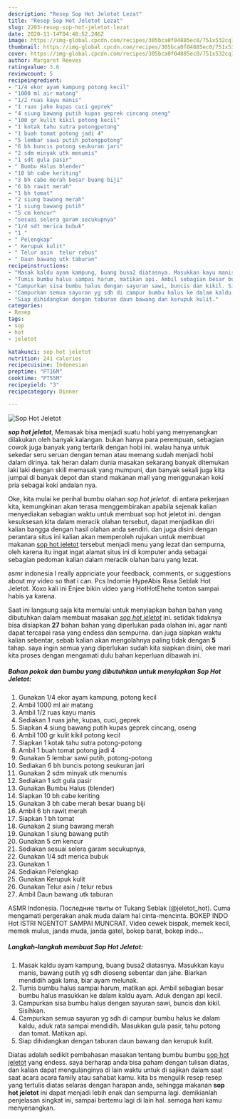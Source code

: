 ```yaml
---
description: "Resep Sop Hot Jeletot Lezat"
title: "Resep Sop Hot Jeletot Lezat"
slug: 2203-resep-sop-hot-jeletot-lezat
date: 2020-11-14T04:48:52.246Z
image: https://img-global.cpcdn.com/recipes/305bca0f04885ec0/751x532cq70/sop-hot-jeletot-foto-resep-utama.jpg
thumbnail: https://img-global.cpcdn.com/recipes/305bca0f04885ec0/751x532cq70/sop-hot-jeletot-foto-resep-utama.jpg
cover: https://img-global.cpcdn.com/recipes/305bca0f04885ec0/751x532cq70/sop-hot-jeletot-foto-resep-utama.jpg
author: Margaret Reeves
ratingvalue: 3.6
reviewcount: 5
recipeingredient:
- "1/4 ekor ayam kampung potong kecil"
- "1000 ml air matang"
- "1/2 ruas kayu manis"
- "1 ruas jahe kupas cuci geprek"
- "4 siung bawang putih kupas geprek cincang oseng"
- "100 gr kulit kikil potong kecil"
- "1 kotak tahu sutra potongpotong"
- "1 buah tomat potong jadi 4"
- "5 lembar sawi putih potongpotong"
- "6 bh buncis potong seukuran jari"
- "2 sdm minyak utk menumis"
- "1 sdt gula pasir"
- " Bumbu Halus blender"
- "10 bh cabe keriting"
- "3 bh cabe merah besar buang biji"
- "6 bh rawit merah"
- "1 bh tomat"
- "2 siung bawang merah"
- "1 siung bawang putih"
- "5 cm kencur"
- "sesuai selera garam secukupnya"
- "1/4 sdt merica bubuk"
- "1 "
- " Pelengkap"
- " Kerupuk kulit"
- " Telur asin  telur rebus"
- " Daun bawang utk taburan"
recipeinstructions:
- "Masak kaldu ayam kampung, buang busa2 diatasnya. Masukkan kayu manis, bawang putih yg sdh dioseng sebentar dan jahe. Biarkan mendidih agak lama, biar ayam melunak."
- "Tumis bumbu halus sampai harum, matikan api. Ambil sebagian besar bumbu halus masukkan ke dalam kaldu ayam. Aduk dengan api kecil."
- "Campurkan sisa bumbu halus dengan sayuran sawi, buncis dan kikil. Sisihkan."
- "Campurkan semua sayuran yg sdh di campur bumbu halus ke dalam kaldu, aduk rata sampai mendidih. Masukkan gula pasir, tahu potong dan tomat. Matikan api."
- "Siap dihidangkan dengan taburan daun bawang dan kerupuk kulit."
categories:
- Resep
tags:
- sop
- hot
- jeletot

katakunci: sop hot jeletot 
nutrition: 241 calories
recipecuisine: Indonesian
preptime: "PT16M"
cooktime: "PT55M"
recipeyield: "3"
recipecategory: Dinner

---
```



![Sop Hot Jeletot](https://img-global.cpcdn.com/recipes/305bca0f04885ec0/751x532cq70/sop-hot-jeletot-foto-resep-utama.jpg)

<b><i>sop hot jeletot</i></b>, Memasak bisa menjadi suatu hobi yang menyenangkan dilakukan oleh banyak kalangan. bukan hanya para perempuan, sebagian cowok juga banyak yang tertarik dengan hobi ini. walau hanya untuk sekedar seru seruan dengan teman atau memang sudah menjadi hobi dalam dirinya. tak heran dalam dunia masakan sekarang banyak ditemukan laki laki dengan skill memasak yang mumpuni, dan banyak sekali juga kita jumpai di banyak depot dan stand makanan mall yang menggunakan koki pria sebagai koki andalan nya.

Oke, kita mulai ke perihal bumbu olahan <i>sop hot jeletot</i>. di antara pekerjaan kita, kemungkinan akan terasa menggembirakan apabila sejenak kalian menyediakan sebagian waktu untuk membuat sop hot jeletot ini. dengan kesuksesan kita dalam meracik olahan tersebut, dapat menjadikan diri kalian bangga dengan hasil olahan anda sendiri. dan juga disini dengan perantara situs ini kalian akan memperoleh rujukan untuk membuat makanan <u>sop hot jeletot</u> tersebut menjadi menu yang lezat dan sempurna, oleh karena itu ingat ingat alamat situs ini di komputer anda sebagai sebagian pedoman kalian dalam meracik olahan baru yang lezat.

asmr indonesia I really appriciate your feedback, comments, or suggestions about my video so that i can. Pcs Indomie HypeAbis Rasa Seblak Hot Jeletot. Xoxo kali ini Enjee bikin video yang HotHotEhehe tonton sampai habis ya karena.


Saat ini langsung saja kita memulai untuk menyiapkan bahan bahan yang dibutuhkan dalam membuat masakan <u><i>sop hot jeletot</i></u> ini. setidak tidaknya bisa disiapkan <b>27</b> bahan bahan yang diperlukan pada olahan ini. agar nanti dapat tercapai rasa yang endess dan sempurna. dan juga siapkan waktu kalian sebentar, sebab kalian akan mengolahnya paling tidak dengan <b>5</b> tahap. saya ingin semua yang diperlukan sudah kita siapkan disini, oke mari kita proses dengan mengamati dulu bahan keperluan dibawah ini.

<!--inarticleads1-->

##### Bahan pokok dan bumbu yang dibutuhkan untuk menyiapkan Sop Hot Jeletot:

1. Gunakan 1/4 ekor ayam kampung, potong kecil
1. Ambil 1000 ml air matang
1. Ambil 1/2 ruas kayu manis
1. Sediakan 1 ruas jahe, kupas, cuci, geprek
1. Siapkan 4 siung bawang putih kupas geprek cincang, oseng
1. Ambil 100 gr kulit kikil potong kecil
1. Siapkan 1 kotak tahu sutra potong-potong
1. Ambil 1 buah tomat potong jadi 4
1. Gunakan 5 lembar sawi putih, potong-potong
1. Sediakan 6 bh buncis potong seukuran jari
1. Gunakan 2 sdm minyak utk menumis
1. Sediakan 1 sdt gula pasir
1. Gunakan  Bumbu Halus (blender)
1. Siapkan 10 bh cabe keriting
1. Gunakan 3 bh cabe merah besar buang biji
1. Ambil 6 bh rawit merah
1. Siapkan 1 bh tomat
1. Gunakan 2 siung bawang merah
1. Gunakan 1 siung bawang putih
1. Gunakan 5 cm kencur
1. Sediakan sesuai selera garam secukupnya,
1. Gunakan 1/4 sdt merica bubuk
1. Gunakan 1 
1. Sediakan  Pelengkap
1. Gunakan  Kerupuk kulit
1. Gunakan  Telur asin / telur rebus
1. Ambil  Daun bawang utk taburan


ASMR Indonesia. Последние твиты от Tukang Seblak (@jeletot_hot). Cuma mengamati pergerakan anak muda dalam hal cinta-mencinta. BOKEP INDO Hot ISTRI NGENTOT SAMPAI MUNCRAT. Video cewek bispak, memek kecil, memek mulus, janda muda, janda gatel, bokep barat, bokep indo… 

<!--inarticleads2-->

##### Langkah-langkah membuat Sop Hot Jeletot:

1. Masak kaldu ayam kampung, buang busa2 diatasnya. Masukkan kayu manis, bawang putih yg sdh dioseng sebentar dan jahe. Biarkan mendidih agak lama, biar ayam melunak.
1. Tumis bumbu halus sampai harum, matikan api. Ambil sebagian besar bumbu halus masukkan ke dalam kaldu ayam. Aduk dengan api kecil.
1. Campurkan sisa bumbu halus dengan sayuran sawi, buncis dan kikil. Sisihkan.
1. Campurkan semua sayuran yg sdh di campur bumbu halus ke dalam kaldu, aduk rata sampai mendidih. Masukkan gula pasir, tahu potong dan tomat. Matikan api.
1. Siap dihidangkan dengan taburan daun bawang dan kerupuk kulit.




Diatas adalah sedikit pembahasan masakan tentang bumbu bumbu <u>sop hot jeletot</u> yang endess. saya berharap anda bisa paham dengan tulisan diatas, dan kalian dapat mengulanginya di lain waktu untuk di sajikan dalam saat saat acara acara family atau sahabat kamu. kita bs mengulik resep resep yang tertulis diatas selaras dengan harapan anda, sehingga makanan <b>sop hot jeletot</b> ini dapat menjadi lebih enak dan sempurna lagi. demikianlah penjelasan singkat ini, sampai bertemu lagi di lain hal. semoga hari kamu menyenangkan.
